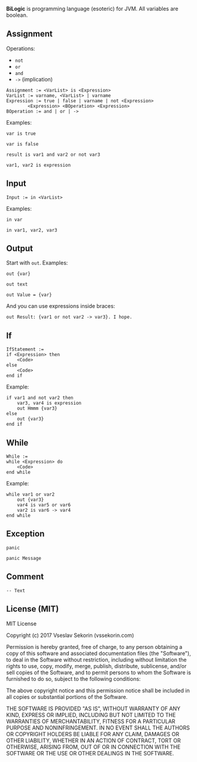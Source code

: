 **BiLogic** is programming language (esoteric) for JVM. All variables are boolean.

## Assignment

Operations:
- `not`
- `or`
- `and`
- `->` (implication)
```
Assignment := <VarList> is <Expression>
VarList := varname, <VarList> | varname
Expression := true | false | varname | not <Expression>
        <Expression> <BOperation> <Expression>
BOperation := and | or | ->
```
Examples:
```
var is true
```
```
var is false
```
```
result is var1 and var2 or not var3
```
```
var1, var2 is expression
```

## Input

```
Input := in <VarList>
```
Examples:
```
in var
```
```
in var1, var2, var3
```

## Output

Start with `out`. Examples:
```
out {var}
```
```
out text
```
```
out Value = {var}
```

And you can use expressions inside braces:
```
out Result: {var1 or not var2 -> var3}. I hope.
```

## If

```
IfStatement :=
if <Expression> then
    <Code>
else
    <Code>
end if
```

Example:
```
if var1 and not var2 then
    var3, var4 is expression
    out Hmmm {var3}
else
    out {var3}
end if
```

## While

```
While :=
while <Expression> do
    <Code>
end while
```

Example:
```
while var1 or var2
    out {var3}
    var4 is var5 or var6
    var2 is var6 -> var4
end while
```

## Exception

```
panic
```
```
panic Message
```

## Comment

```
-- Text
```

## License (MIT)

MIT License

Copyright (c) 2017 Vseslav Sekorin (vssekorin.com)

Permission is hereby granted, free of charge, to any person obtaining a copy
of this software and associated documentation files (the "Software"), to deal
in the Software without restriction, including without limitation the rights
to use, copy, modify, merge, publish, distribute, sublicense, and/or sell
copies of the Software, and to permit persons to whom the Software is
furnished to do so, subject to the following conditions:

The above copyright notice and this permission notice shall be included in all
copies or substantial portions of the Software.

THE SOFTWARE IS PROVIDED "AS IS", WITHOUT WARRANTY OF ANY KIND, EXPRESS OR
IMPLIED, INCLUDING BUT NOT LIMITED TO THE WARRANTIES OF MERCHANTABILITY,
FITNESS FOR A PARTICULAR PURPOSE AND NONINFRINGEMENT. IN NO EVENT SHALL THE
AUTHORS OR COPYRIGHT HOLDERS BE LIABLE FOR ANY CLAIM, DAMAGES OR OTHER
LIABILITY, WHETHER IN AN ACTION OF CONTRACT, TORT OR OTHERWISE, ARISING FROM,
OUT OF OR IN CONNECTION WITH THE SOFTWARE OR THE USE OR OTHER DEALINGS IN THE
SOFTWARE.
